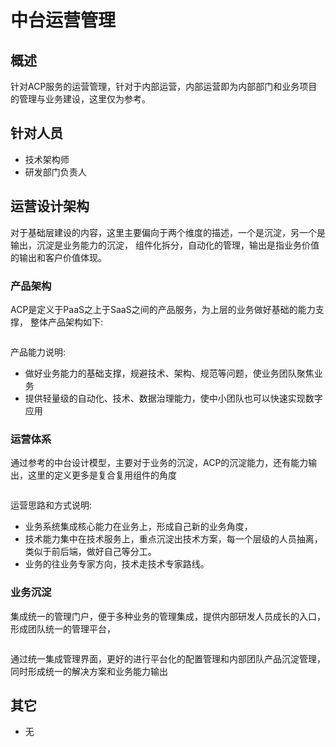 # 中台运营管理

## 概述

针对ACP服务的运营管理，针对于内部运营，内部运营即为内部部门和业务项目的管理与业务建设，这里仅为参考。

## 针对人员

- 技术架构师
- 研发部门负责人

## 运营设计架构

对于基础层建设的内容，这里主要偏向于两个维度的描述，一个是沉淀，另一个是输出，沉淀是业务能力的沉淀，
组件化拆分，自动化的管理，输出是指业务价值的输出和客户价值体现。

### 产品架构

ACP是定义于PaaS之上于SaaS之间的产品服务，为上层的业务做好基础的能力支撑，
整体产品架构如下:

<img :src="$withBase('/framework/01_acp_product_arc.jpg')" style="width:90%" >

产品能力说明:

- 做好业务能力的基础支撑，规避技术、架构、规范等问题，使业务团队聚焦业务
- 提供轻量级的自动化、技术、数据治理能力，使中小团队也可以快速实现数字应用

### 运营体系

通过参考的中台设计模型，主要对于业务的沉淀，ACP的沉淀能力，还有能力输出，这里的定义更多是复合复用组件的角度

<img :src="$withBase('/framework/s2b.png')" style="width:70%" >

运营思路和方式说明:

- 业务系统集成核心能力在业务上，形成自己新的业务角度，
- 技术能力集中在技术服务上，重点沉淀出技术方案，每一个层级的人员抽离，类似于前后端，做好自己等分工。
- 业务的往业务专家方向，技术走技术专家路线。

### 业务沉淀

集成统一的管理门户，便于多种业务的管理集成，提供内部研发人员成长的入口，形成团队统一的管理平台，

<img :src="$withBase('/framework/zhongtai_model.png')" style="width:70%" >

通过统一集成管理界面，更好的进行平台化的配置管理和内部团队产品沉淀管理，同时形成统一的解决方案和业务能力输出

## 其它

- 无
